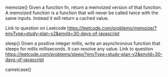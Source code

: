 memoize()
Given a function fn, return a memoized version of that function.
A memoized function is a function that will never be called twice with the same inputs. Instead it will return a cached value.

Link to question on Leetcode https://leetcode.com/problems/memoize/?envType=study-plan-v2&envId=30-days-of-javascript

sleep()
Given a positive integer millis, write an asynchronous function that sleeps for millis milliseconds. It can resolve any value.
Link to question https://leetcode.com/problems/sleep/?envType=study-plan-v2&envId=30-days-of-javascript

camelcase()
